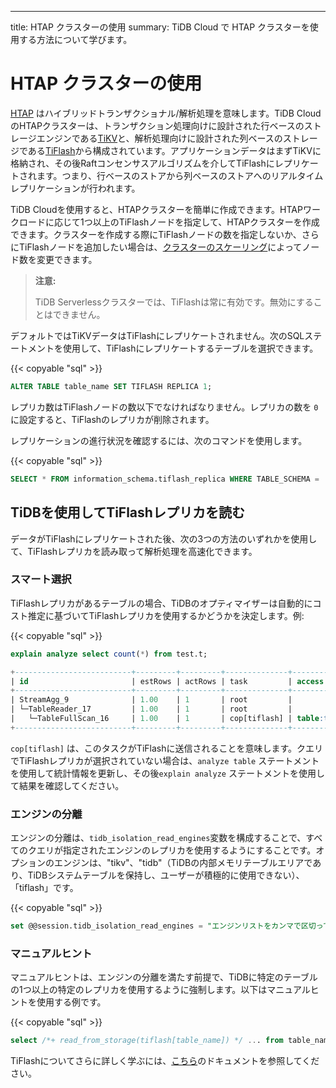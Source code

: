 ---
title: HTAP クラスターの使用
summary: TiDB Cloud で HTAP クラスターを使用する方法について学びます。

# HTAP クラスターの使用
[HTAP](https://en.wikipedia.org/wiki/Hybrid_transactional/analytical_processing) はハイブリッドトランザクショナル/解析処理を意味します。TiDB Cloud のHTAPクラスターは、トランザクション処理向けに設計された行ベースのストレージエンジンである[TiKV](https://tikv.org)と、解析処理向けに設計された列ベースのストレージである[TiFlash](https://docs.pingcap.com/tidb/stable/tiflash-overview)から構成されています。アプリケーションデータはまずTiKVに格納され、その後Raftコンセンサスアルゴリズムを介してTiFlashにレプリケートされます。つまり、行ベースのストアから列ベースのストアへのリアルタイムレプリケーションが行われます。

TiDB Cloudを使用すると、HTAPクラスターを簡単に作成できます。HTAPワークロードに応じて1つ以上のTiFlashノードを指定して、HTAPクラスターを作成できます。クラスターを作成する際にTiFlashノードの数を指定しないか、さらにTiFlashノードを追加したい場合は、[クラスターのスケーリング](/tidb-cloud/scale-tidb-cluster.md)によってノード数を変更できます。

> **注意:**
>
> TiDB Serverlessクラスターでは、TiFlashは常に有効です。無効にすることはできません。

デフォルトではTiKVデータはTiFlashにレプリケートされません。次のSQLステートメントを使用して、TiFlashにレプリケートするテーブルを選択できます。

{{< copyable "sql" >}}

```sql
ALTER TABLE table_name SET TIFLASH REPLICA 1;
```

レプリカ数はTiFlashノードの数以下でなければなりません。レプリカの数を `0` に設定すると、TiFlashのレプリカが削除されます。


レプリケーションの進行状況を確認するには、次のコマンドを使用します。

{{< copyable "sql" >}}

```sql
SELECT * FROM information_schema.tiflash_replica WHERE TABLE_SCHEMA = '<db_name>' and TABLE_NAME = '<table_name>';
```

## TiDBを使用してTiFlashレプリカを読む

データがTiFlashにレプリケートされた後、次の3つの方法のいずれかを使用して、TiFlashレプリカを読み取って解析処理を高速化できます。

### スマート選択

TiFlashレプリカがあるテーブルの場合、TiDBのオプティマイザーは自動的にコスト推定に基づいてTiFlashレプリカを使用するかどうかを決定します。例:

{{< copyable "sql" >}}

```sql
explain analyze select count(*) from test.t;
```

```sql
+--------------------------+---------+---------+--------------+---------------+----------------------------------------------------------------------+--------------------------------+-----------+------+
| id                       | estRows | actRows | task         | access object | execution info                                                       | operator info                  | memory    | disk |
+--------------------------+---------+---------+--------------+---------------+----------------------------------------------------------------------+--------------------------------+-----------+------+
| StreamAgg_9              | 1.00    | 1       | root         |               | time:83.8372ms, loops:2                                              | funcs:count(1)->Column#4       | 372 Bytes | N/A  |
| └─TableReader_17         | 1.00    | 1       | root         |               | time:83.7776ms, loops:2, rpc num: 1, rpc time:83.5701ms, proc keys:0 | data:TableFullScan_16          | 152 Bytes | N/A  |
|   └─TableFullScan_16     | 1.00    | 1       | cop[tiflash] | table:t       | time:43ms, loops:1                                                   | keep order:false, stats:pseudo | N/A       | N/A  |
+--------------------------+---------+---------+--------------+---------------+----------------------------------------------------------------------+--------------------------------+-----------+------+
```

`cop[tiflash]` は、このタスクがTiFlashに送信されることを意味します。クエリでTiFlashレプリカが選択されていない場合は、`analyze table` ステートメントを使用して統計情報を更新し、その後`explain analyze` ステートメントを使用して結果を確認してください。

### エンジンの分離

エンジンの分離は、`tidb_isolation_read_engines`変数を構成することで、すべてのクエリが指定されたエンジンのレプリカを使用するようにすることです。オプションのエンジンは、"tikv"、"tidb"（TiDBの内部メモリテーブルエリアであり、TiDBシステムテーブルを保持し、ユーザーが積極的に使用できない）、「tiflash」です。

{{< copyable "sql" >}}

```sql
set @@session.tidb_isolation_read_engines = "エンジンリストをカンマで区切って入力";
```

### マニュアルヒント

マニュアルヒントは、エンジンの分離を満たす前提で、TiDBに特定のテーブルの1つ以上の特定のレプリカを使用するように強制します。以下はマニュアルヒントを使用する例です。

{{< copyable "sql" >}}

```sql
select /*+ read_from_storage(tiflash[table_name]) */ ... from table_name;
```

TiFlashについてさらに詳しく学ぶには、[こちら](https://docs.pingcap.com/tidb/stable/tiflash-overview/)のドキュメントを参照してください。
